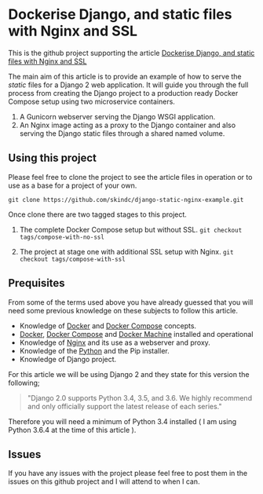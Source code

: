 # Dockerise Django, and static files with Nginx and SSL

This is the github project supporting the article [Dockerise Django, and static files with Nginx and SSL](https://blog.skindc.co.uk/dockerise-django-and-static-files-with-nginx/)

The main aim of this article is to provide an example of how to serve the _static_ files for a Django 2 web application. It will guide you through the full process from creating the Django project to a production ready Docker Compose setup using two microservice containers.

1. A Gunicorn webserver serving the Django WSGI application.
2. An Nginx image acting as a proxy to the Django container and also serving the Django static files through a shared named volume.

## Using this project

Please feel free to clone the project to see the article files in operation or to use as a base for a project of your own.

```
git clone https://github.com/skindc/django-static-nginx-example.git
```

Once clone there are two tagged stages to this project.

1. The complete Docker Compose setup but without SSL.
   ```git checkout tags/compose-with-no-ssl```

2. The project at stage one with additional SSL setup with Nginx.
   ```git checkout tags/compose-with-ssl```

## Prequisites

From some of the terms used above you have already guessed that you will need some previous knowledge on these subjects to follow this article.

* Knowledge of [Docker](https://www.docker.com/what-docker) and [Docker Compose](https://docs.docker.com/compose/) concepts.
*  [Docker](https://www.docker.com/what-docker), [Docker Compose](https://docs.docker.com/compose/) and [Docker Machine](https://docs.docker.com/machine/) installed and operational
* Knowledge of [Nginx](https://www.nginx.com/) and its use as a webserver and proxy.
* Knowledge of the [Python](https://www.python.org/) and the Pip installer.
* Knowledge of Django project.

For this article we will be using Django 2 and they state for this version the following;

> "Django 2.0 supports Python 3.4, 3.5, and 3.6. We highly recommend and only officially support the latest release of each series."

Therefore you will need a minimum of Python 3.4 installed ( I am using Python 3.6.4 at the time of this article ).

## Issues

If you have any issues with the project please feel free to post them in the issues on this github project and I will attend to when I can.




